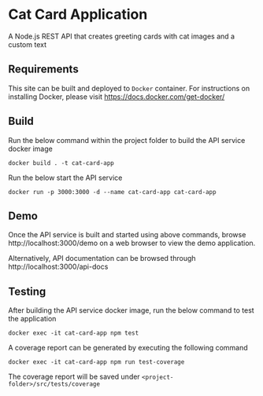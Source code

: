 # Cat Card Application

A Node.js REST API that creates greeting cards with cat images and a custom text

## Requirements

This site can be built and deployed to `Docker` container. For instructions on installing Docker, please visit https://docs.docker.com/get-docker/

## Build

Run the below command within the project folder to build the API service docker image

```
docker build . -t cat-card-app
```

Run the below start the API service
```
docker run -p 3000:3000 -d --name cat-card-app cat-card-app
```

## Demo

Once the API service is built and started using above commands, browse http://localhost:3000/demo on a web browser to view the demo application.

Alternatively, API documentation can be browsed through http://localhost:3000/api-docs

## Testing

After building the API service docker image, run the below command to test the application
```
docker exec -it cat-card-app npm test
```

A coverage report can be generated by executing the following command
```
docker exec -it cat-card-app npm run test-coverage
```
The coverage report will be saved under `<project-folder>/src/tests/coverage`